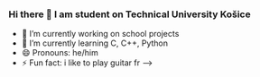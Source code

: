 ### Hi there 👋 I am student on Technical University Košice


- 🔭 I’m currently working on school projects
- 🌱 I’m currently learning C, C++, Python
- 😄 Pronouns: he/him
- ⚡ Fun fact: i like to play guitar fr
-->

